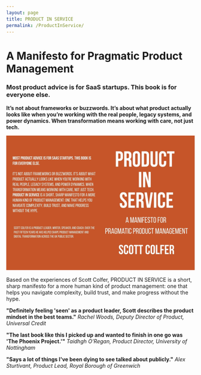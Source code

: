 ```yaml
---
layout: page
title: PRODUCT IN SERVICE
permalink: /ProductInService/
---
```


# A Manifesto for Pragmatic Product Management

### Most product advice is for SaaS startups. This book is for everyone else.

**It’s not about frameworks or buzzwords. It’s about what product actually looks like when you’re working with the real people, legacy systems, and power dynamics. When transformation means working with care, not just tech.**

![Book](/assets/cover.jpg)

Based on the experiences of Scott Colfer, PRODUCT IN SERVICE is a short, sharp manifesto for a more human kind of product management: one that helps you navigate complexity, build trust, and make progress without the hype.

**"Definitely feeling 'seen' as a product leader, Scott describes the product mindset in the best teams."** *Rachel Woods, Deputy Director of Product, Universal Credit* 

**"The last book like this I picked up and wanted to finish in one go was 'The Phoenix Project.'"** *Taidhgh O’Regan, Product Director, University of Nottingham*

**"Says a lot of things I've been dying to see talked about publicly."** *Alex Sturtivant, Product Lead, Royal Borough of Greenwich*
